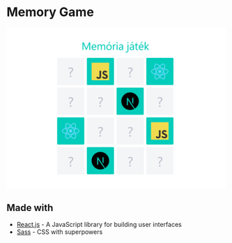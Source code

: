 # Memory Game

[![Project thumbnail](./doc/thumbnail.png)](https://memory-game-wders.vercel.app/)

## Made with

- [React.js](https://reactjs.org/) - A JavaScript library for building user interfaces
- [Sass](https://sass-lang.com/) - CSS with superpowers
